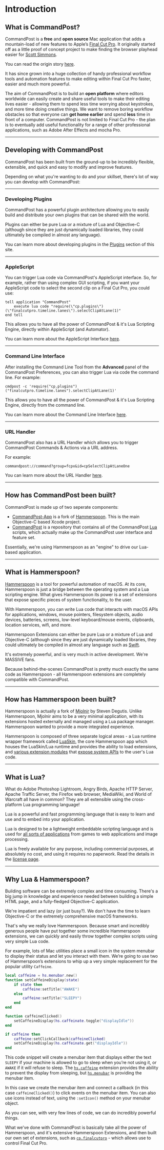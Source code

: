 # Introduction

## What is CommandPost?

CommandPost is a **free** and **open source** Mac application that adds a mountain-load of new features to Apple’s [Final Cut Pro](http://apple.com/final-cut-pro/). It originally started off as a little proof of concept project to make finding the browser playhead easier for [Scott Simmons](http://www.scottsimmons.tv/).

You can read the origin story [here](https://latenitefilms.com/blog/final-cut-pro-hacks/).

It has since grown into a huge collection of handy professional workflow tools and automation features to make editing within Final Cut Pro faster, easier and much more powerful.

The aim of CommandPost is to build an **open platform** where editors worldwide can easily create and share useful tools to make their editing lives easier - allowing them to spend less time worrying about keystrokes, and more time doing creative things. We want to remove boring workflow obstacles so that everyone can **get home earlier** and spend **less** time in front of a computer. CommandPost is not limited to Final Cut Pro - the plan is to eventually add useful functionality for a range of other professional applications, such as Adobe After Effects and mocha Pro.

---

## Developing with CommandPost

CommandPost has been built from the ground-up to be incredibly flexible, extensible, and quick and easy to modify and improve features.

Depending on what you're wanting to do and your skillset, there's lot of way you can develop with CommandPost:

---

### Developing Plugins

CommandPost has a powerful plugin architecture allowing you to easily build and distribute your own plugins that can be shared with the world.

Plugins can either be pure Lua or a mixture of Lua and Objective-C (although since they are just dynamically loaded libraries, they could ultimately be compiled in almost any language).

You can learn more about developing plugins in the [Plugins](/developer/plugins/) section of this site.

---

### AppleScript

You can trigger Lua code via CommandPost's AppleScript interface. So, for example, rather than using complex GUI scripting, if you want your AppleScript code to select the second clip on a Final Cut Pro, you could use:

```applescript
tell application "CommandPost"
	execute lua code "require(\"cp.plugins\")(\"finalcutpro.timeline.lanes\").selectClipAtLane(1)"
end tell
```

This allows you to have all the power of CommandPost & it's Lua Scripting Engine, directly within AppleScript (and Automator).

You can learn more about the AppleScript Interface [here](/scripting/applescript/).

---

### Command Line Interface

After installing the Command Line Tool from the **Advanced** panel of the CommandPost Preferences, you can also trigger Lua via code the command line. For example:

```
cmdpost -c 'require("cp.plugins")("finalcutpro.timeline.lanes").selectClipAtLane(1)'
```

This allows you to have all the power of CommandPost & it's Lua Scripting Engine, directly from the command line.

You can learn more about the Command Line Interface [here](scripting/command-line-interface/).

---

### URL Handler

CommandPost also has a URL Handler which allows you to trigger CommandPost Commands & Actions via a URL address.

For example:

`commandpost://command?group=fcpx&id=cpSelectClipAtLaneOne`

You can learn more about the URL Handler [here](/scripting/url-handler/).

---

## How has CommandPost been built?

CommandPost is made up of two seperate components:

* [CommandPost-App](https://github.com/CommandPost/CommandPost-App) is a fork of [Hammerspoon](http://www.hammerspoon.org). This is the main Objective-C based Xcode project.
* [CommandPost](https://github.com/CommandPost/CommandPost) is a repository that contains all of the CommandPost [Lua](https://www.lua.org/about.html) scripts, which actually make up the CommandPost user interface and feature set.

Essentially, we're using Hammerspoon as an "engine" to drive our Lua-based application.

---

## What is Hammerspoon?

[Hammerspoon](http://www.hammerspoon.org) is a tool for powerful automation of macOS. At its core, Hammerspoon is just a bridge between the operating system and a Lua scripting engine. What gives Hammerspoon its power is a set of extensions that expose specific pieces of system functionality, to the user.

With Hammerspoon, you can write Lua code that interacts with macOS APIs for applications, windows, mouse pointers, filesystem objects, audio devices, batteries, screens, low-level keyboard/mouse events, clipboards, location services, wifi, and more.

Hammerspoon Extensions can either be pure Lua or a mixture of Lua and Objective-C (although since they are just dynamically loaded libraries, they could ultimately be compiled in almost any language such as [Swift](https://developer.apple.com/swift/).

It's extremely powerful, and is very much in active development. We're MASSIVE fans.

Because behind-the-scenes CommandPost is pretty much exactly the same code as Hammerspoon - all Hammerspoon extensions are completely compatible with CommandPost.

---

## How has Hammerspoon been built?

Hammerspoon is actually a fork of [Mjolnir](https://github.com/sdegutis/mjolnir) by Steven Degutis. Unlike Hammerspoon, Mjolnir aims to be a very minimal application, with its extensions hosted externally and managed using a Lua package manager. Hammerspoon wanted to provide a more integrated experience.

Hammerspoon is composed of three separate logical areas - a Lua runtime wrapper framework called [LuaSkin](http://www.hammerspoon.org/docs/LuaSkin/Classes/LuaSkin/index.html#), the core Hammerspoon app which houses the LuaSkin/Lua runtime and provides the ability to load extensions, and [various extension modules](https://github.com/Hammerspoon/hammerspoon/tree/master/extensions) that [expose system APIs](/developer/hs/) to the user's Lua code.

---

## What is Lua?

What do Adobe Photoshop Lightroom, Angry Birds, Apache HTTP Server, Apache Traffic Server, the Firefox web browser, MediaWiki, and World of Warcraft all have in common? They are all extensible using the cross-platform Lua programming language!

Lua is a powerful and fast programming language that is easy to learn and use and to embed into your application.

Lua is designed to be a lightweight embeddable scripting language and is used for [all sorts of applications](https://www.lua.org/uses.html) from games to web applications and image processing.

Lua is freely available for any purpose, including commercial purposes, at absolutely no cost, and using it requires no paperwork. Read the details in the [license page](https://www.lua.org/license.html).

---

## Why Lua & Hammerspoon?

Building software can be extremely complex and time consuming. There's a big jump in knowledge and experience needed between building a simple HTML page, and a fully-fledged Objective-C application.

We're impatient and lazy (or just busy?). We don't have the time to learn Objective-C or the extremely comprehensive macOS frameworks.

That's why we really love Hammerspoon. Because smart and incredibly generous people have put together some incredible Hammerspoon extensions, we can quickly and easily throw together complex scripts using very simple Lua code.

For example, lots of Mac utilities place a small icon in the system menubar to display their status and let you interact with them. We’re going to use two of Hammerspoon’s extensions to whip up a very simple replacement for the popular utility `Caffeine`.

```lua
local caffeine = hs.menubar.new()
function setCaffeineDisplay(state)
    if state then
        caffeine:setTitle("AWAKE")
    else
        caffeine:setTitle("SLEEPY")
    end
end

function caffeineClicked()
    setCaffeineDisplay(hs.caffeinate.toggle("displayIdle"))
end

if caffeine then
    caffeine:setClickCallback(caffeineClicked)
    setCaffeineDisplay(hs.caffeinate.get("displayIdle"))
end
```

This code snippet will create a menubar item that displays either the text `SLEEPY` if your machine is allowed to go to sleep when you’re not using it, or `AWAKE` if it will refuse to sleep. The [`hs.caffeine`](/developer/hs/hs.caffeinate/) extension provides the ability to prevent the display from sleeping, but [`hs.menubar`](/developer/hs/hs.menubar/) is providing the menubar item.

In this case we create the menubar item and connect a callback (in this case `caffeineClicked()`) to click events on the menubar item. You can also use icons instead of text, using the `:setIcon()` method on your menubar object.

As you can see, with very few lines of code, we can do incredibly powerful things.

What we've done with CommandPost is basically take all the power of Hammerspoon, and it's extensive Hammerspoon Extensions, and then built our own set of extensions, such as [`cp.finalcutpro`](/developer/cp/cp/) - which allows use to control Final Cut Pro.